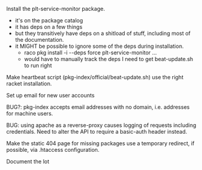 Install the plt-service-monitor package.
 - it's on the package catalog
 - it has deps on a few things
 - but they transitively have deps on a shitload of stuff, including most of the documentation.
 - it MIGHT be possible to ignore some of the deps during installation.
    - raco pkg install -i --deps force plt-service-monitor ...
    - would have to manually track the deps I need to get beat-update.sh to run right

Make heartbeat script (pkg-index/official/beat-update.sh) use the right racket installation.

Set up email for new user accounts

BUG?: pkg-index accepts email addresses with no domain, i.e. addresses for machine users.

BUG: using apache as a reverse-proxy causes logging of requests
including credentials. Need to alter the API to require a basic-auth
header instead.

Make the static 404 page for missing packages use a temporary
redirect, if possible, via .htaccess configuration.

Document the lot
